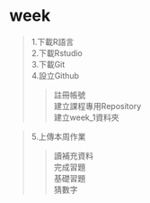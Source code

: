 week
=======
>1.下載R語言     
>2.下載Rstudio   
>3.下載Git       
>4.設立Github    
>>註冊帳號                
>>建立課程專用Repository  
>>建立week_1資料夾   

>5.上傳本周作業
>>讀補充資料   
>>完成習題    
>>基礎習題    
>>猜數字
